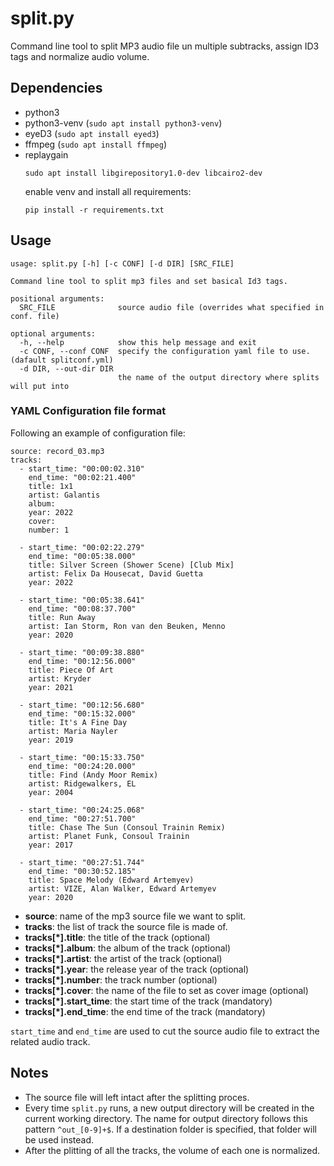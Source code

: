 # split.py
Command line tool to split MP3 audio file un multiple subtracks, assign ID3 tags and normalize audio volume.

## Dependencies
- python3
- python3-venv (`sudo apt install python3-venv`)
- eyeD3 (`sudo apt install eyed3`)
- ffmpeg (`sudo apt install ffmpeg`)
- replaygain
  ```
  sudo apt install libgirepository1.0-dev libcairo2-dev
  ```
  enable venv and install all requirements:
  ```
  pip install -r requirements.txt
  ```

## Usage
```
usage: split.py [-h] [-c CONF] [-d DIR] [SRC_FILE]

Command line tool to split mp3 files and set basical Id3 tags.

positional arguments:
  SRC_FILE              source audio file (overrides what specified in conf. file)

optional arguments:
  -h, --help            show this help message and exit
  -c CONF, --conf CONF  specify the configuration yaml file to use. (dafault splitconf.yml)
  -d DIR, --out-dir DIR
                        the name of the output directory where splits will put into
```
### YAML Configuration file format
Following an example of configuration file:
```
source: record_03.mp3
tracks:
  - start_time: "00:00:02.310"
    end_time: "00:02:21.400"
    title: 1x1
    artist: Galantis
    album:
    year: 2022
    cover:
    number: 1

  - start_time: "00:02:22.279"
    end_time: "00:05:38.000"
    title: Silver Screen (Shower Scene) [Club Mix]
    artist: Felix Da Housecat, David Guetta
    year: 2022

  - start_time: "00:05:38.641"
    end_time: "00:08:37.700"
    title: Run Away
    artist: Ian Storm, Ron van den Beuken, Menno
    year: 2020

  - start_time: "00:09:38.880"
    end_time: "00:12:56.000"
    title: Piece Of Art
    artist: Kryder
    year: 2021

  - start_time: "00:12:56.680"
    end_time: "00:15:32.000"
    title: It's A Fine Day
    artist: Maria Nayler
    year: 2019

  - start_time: "00:15:33.750"
    end_time: "00:24:20.000"
    title: Find (Andy Moor Remix)
    artist: Ridgewalkers, EL
    year: 2004

  - start_time: "00:24:25.068"
    end_time: "00:27:51.700"
    title: Chase The Sun (Consoul Trainin Remix)
    artist: Planet Funk, Consoul Trainin
    year: 2017

  - start_time: "00:27:51.744"
    end_time: "00:30:52.185"
    title: Space Melody (Edward Artemyev)
    artist: VIZE, Alan Walker, Edward Artemyev
    year: 2020
```
* __source__: name of the mp3 source file we want to split.
* __tracks__: the list of track the source file is made of.
* __tracks[*].title__: the title of the track (optional)
* __tracks[*].album__: the album of the track (optional)
* __tracks[*].artist__: the artist of the track (optional)
* __tracks[*].year__: the release year of the track (optional)
* __tracks[*].number__: the track number (optional)
* __tracks[*].cover__: the name of the file to set as cover image (optional)
* __tracks[*].start_time__: the start time of the track (mandatory)
* __tracks[*].end_time__: the end time of the track (mandatory)

`start_time` and `end_time` are used to cut the source audio file to extract the related audio track.

## Notes
- The source file will left intact after the splitting proces.
- Every time `split.py` runs, a new output directory will be created in the current working directory. The name for output directory follows this pattern `^out_[0-9]+$`. If a destination folder is specified, that folder will be used instead.
- After the plitting of all the tracks, the volume of each one is normalized.
